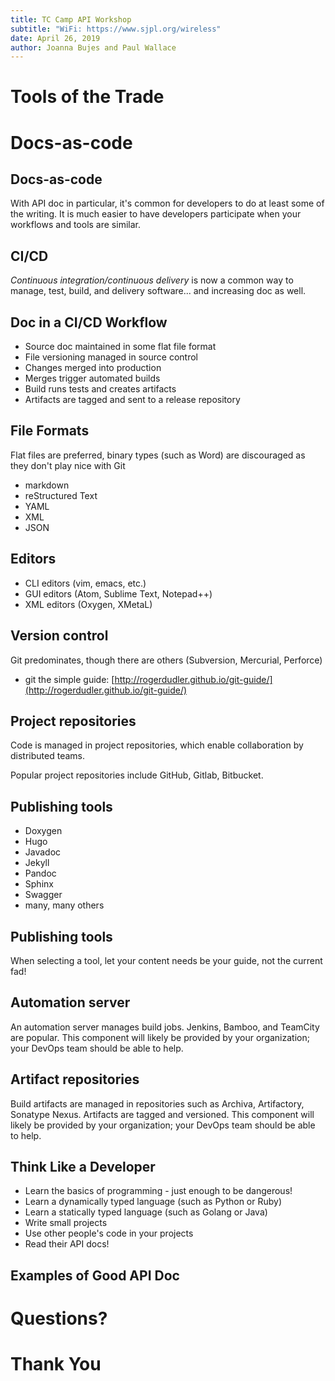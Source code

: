 ```yaml
---
title: TC Camp API Workshop
subtitle: "WiFi: https://www.sjpl.org/wireless"
date: April 26, 2019
author: Joanna Bujes and Paul Wallace
---
```


# Tools of the Trade

# Docs-as-code

## Docs-as-code

With API doc in particular, it's common for developers to do at least some of the writing. It is much easier to have developers participate when your workflows and tools are similar.

## CI/CD

_Continuous integration/continuous delivery_ is now a common way to manage, test, build, and delivery software... and increasing doc as well.

## Doc in a CI/CD Workflow

- Source doc maintained in some flat file format
- File versioning managed in source control
- Changes merged into production
- Merges trigger automated builds
- Build runs tests and creates artifacts
- Artifacts are tagged and sent to a release repository

## File Formats

Flat files are preferred, binary types (such as Word) are discouraged as they don't play nice with Git

- markdown
- reStructured Text
- YAML
- XML
- JSON

## Editors

- CLI editors (vim, emacs, etc.)
- GUI editors (Atom, Sublime Text, Notepad++)
- XML editors (Oxygen, XMetaL)

## Version control

Git predominates, though there are others (Subversion, Mercurial, Perforce)

- git the simple guide: [http://rogerdudler.github.io/git-guide/](http://rogerdudler.github.io/git-guide/)

## Project repositories

Code is managed in project repositories, which enable collaboration by distributed teams.

Popular project repositories include GitHub, Gitlab, Bitbucket.

## Publishing tools

- Doxygen
- Hugo
- Javadoc
- Jekyll
- Pandoc
- Sphinx
- Swagger
- many, many others

## Publishing tools

When selecting a tool, let your content needs be your guide, not the current fad!

## Automation server

An automation server manages build jobs. Jenkins, Bamboo, and TeamCity are popular. This component will likely be provided by your organization; your DevOps team should be able to help.

## Artifact repositories

Build artifacts are managed in repositories such as Archiva, Artifactory, Sonatype Nexus. Artifacts are tagged and versioned. This component will likely be provided by your organization; your DevOps team should be able to help.

## Think Like a Developer

- Learn the basics of programming - just enough to be dangerous!
- Learn a dynamically typed language (such as Python or Ruby)
- Learn a statically typed language (such as Golang or Java)
- Write small projects
- Use other people's code in your projects
- Read their API docs!


## Examples of Good API Doc


# Questions?

# Thank You
